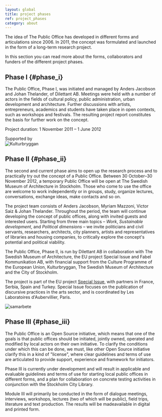 ```yaml
---
layout: global
title: project phases
ref: project_phases
category: about
---
```


The idea of The Public Office has developed in different forms and articulations since 2006. In 2011, the concept was formulated and launched in the form of a long-term research project.   

In this section you can read more about the forms, collaborators and funders of the different project phases.

## Phase I {#phase_i}

The Public Office, Phase I, was initiated and managed by Anders Jacobson and Johan Thelander, of Dilettant AB. Meetings were held with a number of actors in the fields of cultural policy, public administration, urban development and architecture. Further discussions with artists, entrepreneurs, academics and students have taken place in open contexts, such as workshops and festivals. The resulting project report constitutes the basis for further work on the concept.  

Project duration: 1 November 2011 – 1 June 2012    

Supported by   
![Kulturbryggan](http://allmannakontoret.se/assets/img/kb.png)

## Phase II {#phase_ii}

The second and current phase aims to open up the research process and to practically try out the concept of a Public Office. Between 30 October–30 November 2012, a temporary Public Office will be open at The Swedish Museum of Architecture in Stockholm. Those who come to use the office are welcome to work independently or in groups, study, organize lectures, conversations, exchange ideas, make contacts and so on.  

The project team consists of Anders Jacobson, Myriam Mazzoni, Victor Saiz & Johan Thelander. Throughout the period, the team will continue developing the concept of public offices, along with invited guests and interested users. Starting from three main topics – *Work*, *Sustainable development*, and *Political dimensions* – we invite politicians and civil servants, researchers, architects, city planners, artists and representatives of libraries and housing companies, to critically explore the concept's potential and political viability.  

The Public Office, Phase II, is run by Dilettant AB in collaboration with The Swedish Museum of Architecture, the EU project Special Issue and Fabel Kommunikation AB, with financial support from the Culture Programme of the European Union, Kulturbryggan, The Swedish Museum of Architecture and the City of Stockholm.  

The project is part of the EU project [Special Issue](http://specialissue.eu), with partners in France, Serbia, Spain and Turkey. Special Issue focuses on the publication of discursive practices in the arts sector, and is coordinated by Les Laboratoires d'Aubervillier, Paris.  

![samarbete](http://allmannakontoret.se/assets/img/logos.png)

## Phase III {#phase_iii}

The Public Office is an Open Source initiative, which means that one of the goals is that public offices should be initiated, jointly owned, operated and modified by local actors on their own initiative. To clarify the conditions under which this can be done, we must, like other Open Source initiative clarify this in a kind of "license", where clear guidelines and terms of use are articulated to provide support, experience and framework for initiators.

Phase III is currently under development and will result in applicable and evaluable guidelines and terms of use for starting local public offices in different forms, and a plan for collaboration on concrete testing activities in conjunction with the Stockholm City Library.

Module III will primarily be conducted in the form of dialogue meetings, interviews, workshops, lectures (two of which will be public), field trips, literature and text production. The results will be made ​​available in digital and printed form.
